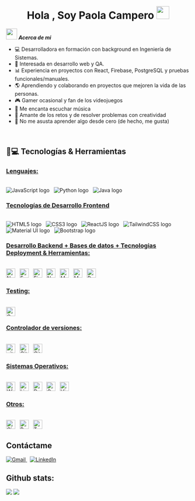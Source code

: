 <h1 align="center"><b>Hola , Soy Paola Campero </b><img src="https://media.giphy.com/media/hvRJCLFzcasrR4ia7z/giphy.gif" width="35"></h1>
<!--  -->

<img src="https://media.giphy.com/media/ObNTw8Uzwy6KQ/giphy.gif" width="30px">&nbsp;***Acerca de mi***

- 💻 Desarrolladora en formación con background en Ingeniería de Sistemas.
- 🚀 Interesada en desarrollo web y QA.
- 📊 Experiencia en proyectos con React, Firebase, PostgreSQL y pruebas funcionales/manuales.
- 🌎 Aprendiendo y colaborando en proyectos que mejoren la vida de las personas.
- 🎮 Gamer ocasional y fan de los videojuegos
- 🎵 Me encanta escuchar música
- 📌 Amante de los retos y de resolver problemas con creatividad
- 📖 No me asusta aprender algo desde cero (de hecho, me gusta)
<br>

## 🚀💻 Tecnologías & Herramientas

### <u> Lenguajes: </u>
<br>
<span>
<img src="https://img.shields.io/badge/JavaScript-323330?style=for-the-badge&logo=javascript&logoColor=F7DF1E" alt="JavaScript logo" title="JavaScript"/>
&nbsp;
<img src = "https://img.shields.io/badge/Python-FFD43B?style=for-the-badge&logo=python&logoColor=blue" alt="Python logo"  title="Python"/>
&nbsp;
<img src = "https://img.shields.io/badge/Java-ED8B00?style=for-the-badge&logo=java&logoColor=white" alt="Java logo"  title="Java"/>
</span>
<br>

### <u> Tecnologías de Desarrollo Frontend </u>

<br>
<span>
<img src="https://img.shields.io/badge/HTML5-E34F26?style=for-the-badge&logo=html5&logoColor=white" alt="HTML5 logo" title="HTML5"/>
&nbsp;
<img src="https://img.shields.io/badge/CSS3-1572B6?style=for-the-badge&logo=css3&logoColor=white" alt="CSS3 logo" title="CSS3"/>
&nbsp;
<img src="https://img.shields.io/badge/React-20232A?style=for-the-badge&logo=react&logoColor=61DAFB" alt="ReactJS logo" title="ReactJS" />
&nbsp;
<img src="https://img.shields.io/badge/Tailwind_CSS-38B2AC?style=for-the-badge&logo=tailwind-css&logoColor=white" alt="TailwindCSS logo" title="TailwindCSS" />
&nbsp;
<img src="https://img.shields.io/badge/Material%20UI-007FFF?style=for-the-badge&logo=mui&logoColor=white" alt="Material UI logo" title="Material UI" />
&nbsp;
<img src="https://img.shields.io/badge/Bootstrap-563D7C?style=for-the-badge&logo=bootstrap&logoColor=white" alt="Bootstrap logo" title="Bootstrap"  />
</span>

### <u> Desarrollo Backend + Bases de datos + Tecnologias Deployment & Herramientas: </u>

<br>
<span><img src="https://img.shields.io/badge/Node.js-339933?style=for-the-badge&logo=nodedotjs&logoColor=white" alt="Node.js logo" title="Node.js" height="25" /></span>
&nbsp;
<span><img src="https://img.shields.io/badge/Express.js-000000?style=for-the-badge&logo=express&logoColor=white" alt="Express.js logo" title="Express.js" height="25" /></span>
&nbsp;
<span><img src="https://img.shields.io/badge/firebase-ffca28?style=for-the-badge&logo=firebase&logoColor=black" alt="Firebase logo" title="Firebase" height="25"/></span>
&nbsp;
<span><img src="https://img.shields.io/badge/netlify-%23000000.svg?style=for-the-badge&logo=netlify&logoColor=#00C7B7" alt="Netlify logo" title="Netlify" height="25"/></span>
&nbsp;
<span>
<span><img src="https://img.shields.io/badge/MongoDB-4EA94B?style=for-the-badge&logo=mongodb&logoColor=white" alt="MongoDB logo" title="MongoDB" height="25" /></span>
&nbsp;
<span>
<img src = "https://img.shields.io/badge/MySQL-005C84?style=for-the-badge&logo=mysql&logoColor=white" alt="MySQL logo" title="MySQL" height="25"/>
</span>
&nbsp;
<span><img src="https://img.shields.io/badge/Docker-2CA5E0?style=for-the-badge&logo=docker&logoColor=white" alt="Docker logo" title="Docker Code" height="25" /></span>
&nbsp;

### <u> Testing:</u>
<br>
<span>
<img src = "https://img.shields.io/badge/-cypress-%23E5E5E5?style=for-the-badge&logo=cypress&logoColor=058a5e" alt="Cypress Logo"  title="Cypress" height="25"/>
</span>

### <u> Controlador de versiones:</u>

<br>
<span><img src="https://img.shields.io/badge/GIT-E44C30?style=for-the-badge&logo=git&logoColor=white" alt="git logo" title="Git" height="25" /></span>
&nbsp;
<span><img src="https://img.shields.io/badge/GitHub-100000?style=for-the-badge&logo=github&logoColor=white" alt="Github logo" title="Github" height="25" /></span>
&nbsp;
<span><img src="https://img.shields.io/badge/gitlab-%23181717.svg?style=for-the-badge&logo=gitlab&logoColor=white" alt="Gitlab logo" title="Gitlab" height="25" /></span>


### <u> Sistemas Operativos:</u>

<br>
<span>
<img src = "https://img.shields.io/badge/Windows-0078D6?style=for-the-badge&logo=windows&logoColor=white" alt="Windows Logo"  title="Windows" height="25"/>
</span>
&nbsp;
<span>
<img src = "https://img.shields.io/badge/Linux-FCC624?style=for-the-badge&logo=linux&logoColor=black" alt="Linux Logo"  title="Linux" height="25"/>
</span>
&nbsp;
<span><img src="https://img.shields.io/badge/Debian-D70A53?style=for-the-badge&logo=debian&logoColor=white" alt="Debian logo" title="Debian" height="25" /></span>
&nbsp;
<span><img src="https://img.shields.io/badge/openSUSE-%2364B345?style=for-the-badge&logo=openSUSE&logoColor=white" alt="OpenSuse logo" title="OpenSuse" height="25" /></span>
&nbsp;
<span><img src="https://img.shields.io/badge/VSCode-0078D4?style=for-the-badge&logo=visual%20studio%20code&logoColor=white" alt="Visual Studio Code logo" title="Visual Studio Code" height="25" /></span>
<br>

### <u> Otros:</u>
<br>
<span>
<img src = "https://img.shields.io/badge/cisco-%23049fd9.svg?style=for-the-badge&logo=cisco&logoColor=black" alt="Cisco Logo"  title="Cisco" height="25"/>
</span>
&nbsp;
<span>
<img src = "https://img.shields.io/badge/Postman-FF6C37?style=for-the-badge&logo=postman&logoColor=white" alt="Postman Logo"  title="Postman" height="25"/>
</span>
&nbsp;
<span>
<img src = "https://img.shields.io/badge/Trello-%23026AA7.svg?style=for-the-badge&logo=Trello&logoColor=white" alt="Trello Logo"  title="Trello" height="25"/>
</span>


## Contáctame

<a href= "mailto:paola.campero.medina@gmail.com" target="top">
    <img src="https://img.shields.io/badge/Gmail-D14836?style=for-the-badge&logo=gmail&logoColor=white" alt="Gmail">
</a>
&nbsp;
<a href="https://www.linkedin.com/in/paola-campero-desarrolladora-qa/" target="_blank">
  <img src="https://img.shields.io/badge/linkedin-%230077B5.svg?style=for-the-badge&logo=linkedin&logoColor=white" alt="LinkedIn">
</a>

<h2>Github stats:</h2> 

[![](https://github-readme-stats.vercel.app/api?username=paolaCampero11&show_icons=true&theme=tokyonight&hide_border=true&locale=en)](https://github.com/paolaCampero11)
[![](https://github-readme-streak-stats.herokuapp.com/?user=paolaCampero11&theme=material-palenight)](https://github.com/paolaCampero11)
</div>

